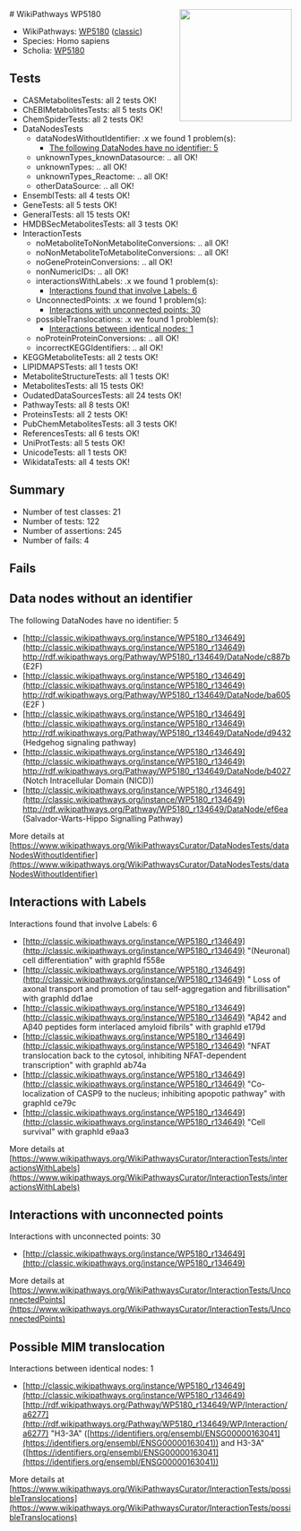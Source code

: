 <img style="float: right; width: 200px" src="https://upload.wikimedia.org/wikipedia/commons/thumb/8/83/Wplogo_with_text_500.png/640px-Wplogo_with_text_500.png" />
# WikiPathways WP5180

* WikiPathways: [WP5180](https://wikipathways.org/pathways/WP5180) ([classic](https://classic.wikipathways.org/instance/WP5180))
* Species: Homo sapiens
* Scholia: [WP5180](https://scholia.toolforge.org/wikipathways/WP5180)
## Tests
* CASMetabolitesTests: all 2 tests OK!
* ChEBIMetabolitesTests: all 5 tests OK!
* ChemSpiderTests: all 2 tests OK!
* DataNodesTests
    * dataNodesWithoutIdentifier: .x we found 1 problem(s):
        * [The following DataNodes have no identifier: 5](#d2d32fa4)
    * unknownTypes_knownDatasource: .. all OK!
    * unknownTypes: .. all OK!
    * unknownTypes_Reactome: .. all OK!
    * otherDataSource: .. all OK!
* EnsemblTests: all 4 tests OK!
* GeneTests: all 5 tests OK!
* GeneralTests: all 15 tests OK!
* HMDBSecMetabolitesTests: all 3 tests OK!
* InteractionTests
    * noMetaboliteToNonMetaboliteConversions: .. all OK!
    * noNonMetaboliteToMetaboliteConversions: .. all OK!
    * noGeneProteinConversions: .. all OK!
    * nonNumericIDs: .. all OK!
    * interactionsWithLabels: .x we found 1 problem(s):
        * [Interactions found that involve Labels: 6](#630d267d)
    * UnconnectedPoints: .x we found 1 problem(s):
        * [Interactions with unconnected points: 30](#7f1d40b5)
    * possibleTranslocations: .x we found 1 problem(s):
        * [Interactions between identical nodes: 1](#1c118206)
    * noProteinProteinConversions: .. all OK!
    * incorrectKEGGIdentifiers: .. all OK!
* KEGGMetaboliteTests: all 2 tests OK!
* LIPIDMAPSTests: all 1 tests OK!
* MetaboliteStructureTests: all 1 tests OK!
* MetabolitesTests: all 15 tests OK!
* OudatedDataSourcesTests: all 24 tests OK!
* PathwayTests: all 8 tests OK!
* ProteinsTests: all 2 tests OK!
* PubChemMetabolitesTests: all 3 tests OK!
* ReferencesTests: all 6 tests OK!
* UniProtTests: all 5 tests OK!
* UnicodeTests: all 1 tests OK!
* WikidataTests: all 4 tests OK!


## Summary

* Number of test classes: 21
* Number of tests: 122
* Number of assertions: 245
* Number of fails: 4

## Fails

<a name="d2d32fa4" />

## Data nodes without an identifier

The following DataNodes have no identifier: 5

* [http://classic.wikipathways.org/instance/WP5180_r134649](http://classic.wikipathways.org/instance/WP5180_r134649) http://rdf.wikipathways.org/Pathway/WP5180_r134649/DataNode/c887b (E2F)
* [http://classic.wikipathways.org/instance/WP5180_r134649](http://classic.wikipathways.org/instance/WP5180_r134649) http://rdf.wikipathways.org/Pathway/WP5180_r134649/DataNode/ba605 (E2F
)
* [http://classic.wikipathways.org/instance/WP5180_r134649](http://classic.wikipathways.org/instance/WP5180_r134649) http://rdf.wikipathways.org/Pathway/WP5180_r134649/DataNode/d9432 (Hedgehog signaling pathway)
* [http://classic.wikipathways.org/instance/WP5180_r134649](http://classic.wikipathways.org/instance/WP5180_r134649) http://rdf.wikipathways.org/Pathway/WP5180_r134649/DataNode/b4027 (Notch Intracellular Domain (NICD))
* [http://classic.wikipathways.org/instance/WP5180_r134649](http://classic.wikipathways.org/instance/WP5180_r134649) http://rdf.wikipathways.org/Pathway/WP5180_r134649/DataNode/ef6ea (Salvador-Warts-Hippo 
Signalling Pathway)


More details at [https://www.wikipathways.org/WikiPathwaysCurator/DataNodesTests/dataNodesWithoutIdentifier](https://www.wikipathways.org/WikiPathwaysCurator/DataNodesTests/dataNodesWithoutIdentifier)

<a name="630d267d" />

## Interactions with Labels

Interactions found that involve Labels: 6

* [http://classic.wikipathways.org/instance/WP5180_r134649](http://classic.wikipathways.org/instance/WP5180_r134649) "(Neuronal) cell differentiation" with graphId f558e
* [http://classic.wikipathways.org/instance/WP5180_r134649](http://classic.wikipathways.org/instance/WP5180_r134649) " Loss of axonal transport and 
promotion of tau self-aggregation and fibrillisation" with graphId dd1ae
* [http://classic.wikipathways.org/instance/WP5180_r134649](http://classic.wikipathways.org/instance/WP5180_r134649) "Aβ42 and Aβ40 peptides 
form interlaced amyloid fibrils" with graphId e179d
* [http://classic.wikipathways.org/instance/WP5180_r134649](http://classic.wikipathways.org/instance/WP5180_r134649) "NFAT translocation back to the cytosol,
inhibiting NFAT-dependent transcription" with graphId ab74a
* [http://classic.wikipathways.org/instance/WP5180_r134649](http://classic.wikipathways.org/instance/WP5180_r134649) "Co-localization of CASP9 to the nucleus;
inhibiting apopotic pathway" with graphId ce79c
* [http://classic.wikipathways.org/instance/WP5180_r134649](http://classic.wikipathways.org/instance/WP5180_r134649) "Cell survival" with graphId e9aa3


More details at [https://www.wikipathways.org/WikiPathwaysCurator/InteractionTests/interactionsWithLabels](https://www.wikipathways.org/WikiPathwaysCurator/InteractionTests/interactionsWithLabels)

<a name="7f1d40b5" />

## Interactions with unconnected points

Interactions with unconnected points: 30

* [http://classic.wikipathways.org/instance/WP5180_r134649](http://classic.wikipathways.org/instance/WP5180_r134649)


More details at [https://www.wikipathways.org/WikiPathwaysCurator/InteractionTests/UnconnectedPoints](https://www.wikipathways.org/WikiPathwaysCurator/InteractionTests/UnconnectedPoints)

<a name="1c118206" />

## Possible MIM translocation

Interactions between identical nodes: 1

* [http://classic.wikipathways.org/instance/WP5180_r134649](http://classic.wikipathways.org/instance/WP5180_r134649) [http://rdf.wikipathways.org/Pathway/WP5180_r134649/WP/Interaction/a6277](http://rdf.wikipathways.org/Pathway/WP5180_r134649/WP/Interaction/a6277) "H3-3A" ([https://identifiers.org/ensembl/ENSG00000163041](https://identifiers.org/ensembl/ENSG00000163041)) and 
H3-3A" ([https://identifiers.org/ensembl/ENSG00000163041](https://identifiers.org/ensembl/ENSG00000163041))


More details at [https://www.wikipathways.org/WikiPathwaysCurator/InteractionTests/possibleTranslocations](https://www.wikipathways.org/WikiPathwaysCurator/InteractionTests/possibleTranslocations)

